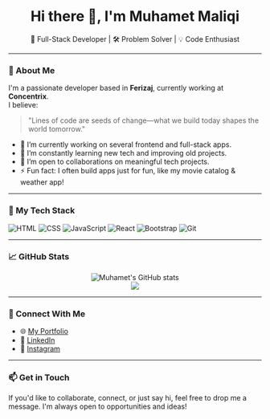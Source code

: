 <h1 align="center">Hi there 👋, I'm Muhamet Maliqi</h1>
<p align="center">🚀 Full-Stack Developer | 🛠️ Problem Solver | 💡 Code Enthusiast</p>

---

### 💬 About Me
I'm a passionate developer based in **Ferizaj**, currently working at **Concentrix**.  
I believe:

> "Lines of code are seeds of change—what we build today shapes the world tomorrow."

- 🔭 I’m currently working on several frontend and full-stack apps.
- 🌱 I’m constantly learning new tech and improving old projects.
- 🤝 I’m open to collaborations on meaningful tech projects.
- ⚡ Fun fact: I often build apps just for fun, like my movie catalog & weather app!

---

### 🚀 My Tech Stack
![HTML](https://img.shields.io/badge/-HTML5-E34F26?style=flat&logo=html5&logoColor=white)
![CSS](https://img.shields.io/badge/-CSS3-1572B6?style=flat&logo=css3)
![JavaScript](https://img.shields.io/badge/-JavaScript-F7DF1E?style=flat&logo=javascript&logoColor=black)
![React](https://img.shields.io/badge/-ReactJS-61DAFB?style=flat&logo=react)
![Bootstrap](https://img.shields.io/badge/-Bootstrap-7952B3?style=flat&logo=bootstrap&logoColor=white)
![Git](https://img.shields.io/badge/-Git-F05032?style=flat&logo=git&logoColor=white)

---

### 📈 GitHub Stats
<p align="center">
  <img src="https://github-readme-stats.vercel.app/api?username=M-2006&show_icons=true&theme=tokyonight" alt="Muhamet's GitHub stats" />
  <br />
  <img src="https://github-readme-streak-stats.herokuapp.com?user=M-2006&theme=tokyonight&date_format=M%20j%5B%2C%20Y%5D" />
</p>

---

### 🔗 Connect With Me
- 🌐 [My Portfolio](https://m-2006.github.io/portfolio-Muhamet-Maliqi/Pages/index.html)
- 💼 [LinkedIn](https://www.linkedin.com/in/muhamet-maliqi-77825a299)
- 📸 [Instagram](https://www.instagram.com/muhamet_meti/)

---

### 📫 Get in Touch
If you'd like to collaborate, connect, or just say hi, feel free to drop me a message. I'm always open to opportunities and ideas!
